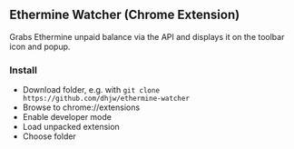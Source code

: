 ## Ethermine Watcher (Chrome Extension)
Grabs Ethermine unpaid balance via the API and displays it on the toolbar icon and popup.

### Install
- Download folder, e.g. with `git clone https://github.com/dhjw/ethermine-watcher`
- Browse to chrome://extensions
- Enable developer mode
- Load unpacked extension
- Choose folder